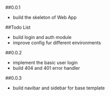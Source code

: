 ##0.0.1

* build the skeleton of Web App

##Todo List

* build login and auth module
* improve config fur different environments

##0.0.2

* implement the basic user login
* build 404 and 401 error handler

##0.0.3

* build navibar and sidebar for base template